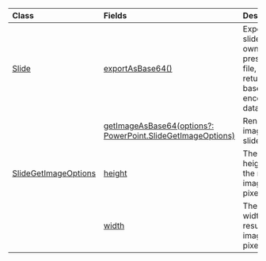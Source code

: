 | Class | Fields | Description |
|:---|:---|:---|
|[Slide](/javascript/api/powerpoint/powerpoint.slide)|[exportAsBase64()](/javascript/api/powerpoint/powerpoint.slide#powerpoint-powerpoint-slide-exportasbase64-member(1))|Exports the slide to its own presentation file, returned as base64-encoded data.|
||[getImageAsBase64(options?: PowerPoint.SlideGetImageOptions)](/javascript/api/powerpoint/powerpoint.slide#powerpoint-powerpoint-slide-getimageasbase64-member(1))|Renders an image of the slide.|
|[SlideGetImageOptions](/javascript/api/powerpoint/powerpoint.slidegetimageoptions)|[height](/javascript/api/powerpoint/powerpoint.slidegetimageoptions#powerpoint-powerpoint-slidegetimageoptions-height-member)|The desired height of the resulting image in pixels.|
||[width](/javascript/api/powerpoint/powerpoint.slidegetimageoptions#powerpoint-powerpoint-slidegetimageoptions-width-member)|The desired width of the resulting image in pixels.|
